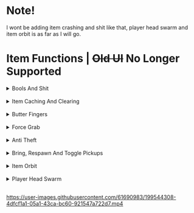 # Note!
I wont be adding item crashing and shit like that, player head swarm and item orbit is as far as I will go. 

# Item Functions | ~~Old UI~~ No Longer Supported 

<details>
<summary>Bools And Shit</summary>
<br>

```
[bool] Item Orbit
[float] Orbit Speed
[bool] Item Hidera
[bool] Butter Fingers
[bool] Select Butter Fingers
[bool] Anti Theft
[bool] Player Head Swarm
[bool] Toggle Item Mesh
```
</details>
<br/>
<details>
<summary>Item Caching And Clearing</summary>
<br>

```
ClearCache:
Literally just cachedList.Clear();

CachePickups:
Gets every active item and caches it.
```
</details>
<br/>
<details>
<summary>Butter Fingers</summary>
<br>

```
Butter Fingers:
Loops through item cache and checks if your not the owner of said object, become its owner.
```
</details>
<br/>
<details>
<summary>Force Grab</summary>
<br>

```
Force Grab:
Loops through item cache again... then applies these

AutoHold = VRC_Pickup.AutoHoldMode.Yes;
allowManipulationWhenEquipped = true;
DisallowTheft = false;
MomentumTransferMethod = ForceMode.Force;
proximity = 999;
```
</details>
<br/>
<details>
<summary>Anti Theft</summary>
<br>

```
Anti Theft:
Does some funky checks.
Basically it checks for the item currently in hand.
If the item is no longer in your hand but your still "holding" the item.
It just comes back to your hand.
```
</details>
<br/>
<details>
<summary>Bring, Respawn And Toggle Pickups</summary>
<br>

```
Once again. Get cache of items..

Bring Pickups:
Gets the object's pos and sets its pos to your pos.

Respawn Pickups:
Sends object's to 1000, 1000, 1000 so they respawn.

Show / Hide Pickups:
Gets object's gameObject and toggles it between true and false.
```
</details>
<br/>
<details>
<summary>Item Orbit</summary>
<br>

```
Item Orbit:
I used world clients item orbit as a base and modified it
to check for shit.. so really credit goes to them!
```
</details>
<br/>
<details>
<summary>Player Head Swarm</summary>
<br>

```
Player Head Swarm:
Sets the items position to the players head... Thats it
```
</details>

<br/>

https://user-images.githubusercontent.com/61690983/199544308-4dfcf1a1-05a1-43ca-bc60-921547a722d7.mp4
